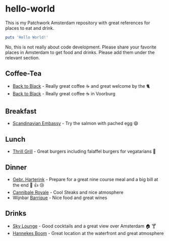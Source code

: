 # hello-world
This is my Patchwork Amsterdam repository with great references for places to eat and drink.

```ruby
puts 'Hello World!'
```

No, this is not really about code development. Please share your favorite places in Amsterdam to get food and drinks. Please add them under the relevant section.

## Coffee-Tea
* [Back to Black](http://www.backtoblackcoffee.nl/) - Really great coffee :coffee: and great welcome by the :cat2:
* [Back to Black](http://cupespressobar.com/category/view/frontpage/) - Really great coffee :coffee: in Voorburg

## Breakfast
* [Scandinavian Embassy](http://scandinavianembassy.nl/) - Try the salmon with pached egg :smile:

## Lunch
* [Thrill Grill](http://www.thrillgrill.nl/) - Great burgers including falaffel burgers for vegatarians :hamburger:

## Dinner
* [Gebr. Harterink](http://www.gebr-hartering.nl/) - Prepare for a great nine course meal and a big bill at the end :wine_glass: :+1: :cry:
* [Cannibale Royale](http://www.cannibaleroyale.nl/) - Cool Steaks and nice atmosphere
* Wijnbar [Barrique](http://www.restaurantbarrique.nl/) - Nice food and great wines


## Drinks
* [Sky Lounge](http://www.skyloungeamsterdam.com/en/) - Good cocktails and a great view over Amsterdam :house: :cocktail:
* [Hannekes Boom](http://www.hannekesboom.nl/) - Great location at the waterfront and great atmosphere



